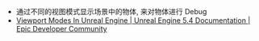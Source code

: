 
- 通过不同的视图模式显示场景中的物体, 来对物体进行 Debug
- [Viewport Modes In Unreal Engine | Unreal Engine 5.4 Documentation | Epic Developer Community](https://dev.epicgames.com/documentation/en-us/unreal-engine/viewport-modes-in-unreal-engine?application_version=5.4#shadercomplexity)

